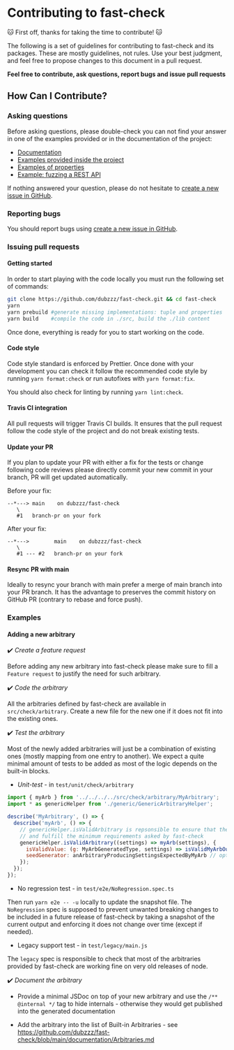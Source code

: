 # Contributing to fast-check

🐱 First off, thanks for taking the time to contribute! 🐱

The following is a set of guidelines for contributing to fast-check and its packages.
These are mostly guidelines, not rules.
Use your best judgment, and feel free to propose changes to this document in a pull request.

**Feel free to contribute, ask questions, report bugs and issue pull requests**

## How Can I Contribute?

### Asking questions

Before asking questions, please double-check you can not find your answer in one of the examples provided or in the documentation of the project:

- [Documentation](https://github.com/dubzzz/fast-check/blob/main/README.md)
- [Examples provided inside the project](https://github.com/dubzzz/fast-check/tree/main/example)
- [Examples of properties](https://github.com/dubzzz/fast-check-examples)
- [Example: fuzzing a REST API](https://github.com/dubzzz/fuzz-rest-api)

If nothing answered your question, please do not hesitate to [create a new issue in GitHub](https://github.com/dubzzz/fast-check/issues).

### Reporting bugs

You should report bugs using [create a new issue in GitHub](https://github.com/dubzzz/fast-check/issues).

### Issuing pull requests

#### Getting started

In order to start playing with the code locally you must run the following set of commands:

```bash
git clone https://github.com/dubzzz/fast-check.git && cd fast-check
yarn
yarn prebuild #generate missing implementations: tuple and properties
yarn build    #compile the code in ./src, build the ./lib content
```

Once done, everything is ready for you to start working on the code.

#### Code style

Code style standard is enforced by Prettier.
Once done with your development you can check it follow the recommended code style by running `yarn format:check` or run autofixes with `yarn format:fix`.

You should also check for linting by running `yarn lint:check`.

#### Travis CI integration

All pull requests will trigger Travis CI builds.
It ensures that the pull request follow the code style of the project and do not break existing tests.

#### Update your PR

If you plan to update your PR with either a fix for the tests or change following code reviews please directly commit your new commit in your branch, PR will get updated automatically.

Before your fix:
```
--*---> main    on dubzzz/fast-check
   \
   #1   branch-pr on your fork
```

After your fix:
```
--*--->        main    on dubzzz/fast-check
   \
   #1 --- #2   branch-pr on your fork
```

#### Resync PR with main

Ideally to resync your branch with main prefer a merge of main branch into your PR branch. It has the advantage to preserves the commit history on GitHub PR (contrary to rebase and force push).

### Examples

#### Adding a new arbitrary

✔️ *Create a feature request*

Before adding any new arbitrary into fast-check please make sure to fill a `Feature request` to justify the need for such arbitrary.

✔️ *Code the arbitrary*

All the arbitraries defined by fast-check are available in `src/check/arbitrary`.
Create a new file for the new one if it does not fit into the existing ones.

✔️ *Test the arbitrary*

Most of the newly added arbitraries will just be a combination of existing ones (mostly mapping from one entry to another).
We expect a quite minimal amount of tests to be added as most of the logic depends on the built-in blocks.

- *Unit-test* - in `test/unit/check/arbitrary`

```js
import { myArb } from '../../../../src/check/arbitrary/MyArbitrary';
import * as genericHelper from './generic/GenericArbitraryHelper';

describe('MyArbitrary', () => {
  describe('myArb', () => {
    // genericHelper.isValidArbitrary is repsonsible to ensure that the arbitrary is valid
    // and fulfill the minimum requirements asked by fast-check
    genericHelper.isValidArbitrary((settings) => myArb(settings), {
      isValidValue: (g: MyArbGeneratedType, settings) => isValidMyArbOutput(g),
      seedGenerator: anArbitraryProducingSettingsExpectedByMyArb // optional field
    });
  });
});
```

- No regression test - in `test/e2e/NoRegression.spec.ts`

Then run `yarn e2e -- -u` locally to update the snapshot file. The `NoRegression` spec is supposed to prevent unwanted breaking changes to be included in a future release of fast-check by taking a snapshot of the current output and enforcing it does not change over time (except if needed).

- Legacy support test - in `test/legacy/main.js`

The `legacy` spec is responsible to check that most of the arbitraries provided by fast-check are working fine on very old releases of node.

✔️ *Document the arbitrary*

- Provide a minimal JSDoc on top of your new arbitrary and use the `/** @internal */` tag to hide internals - otherwise they would get published into the generated documentation

- Add the arbitrary into the list of Built-in Arbitraries - see https://github.com/dubzzz/fast-check/blob/main/documentation/Arbitraries.md
